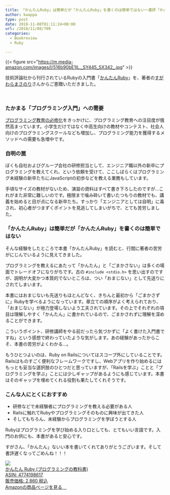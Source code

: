 ```yaml
---
title: 「かんたんRuby」は簡単だが「かんたんRuby」を書くのは簡単ではない〜書評「かんたんRuby」〜
author: kwappa
type: post
date: 2018-11-08T01:11:24+00:00
url: /2018/11/08/709
categories:
  - Bookreview
  - Ruby

---
```



{{< figure src="https://m.media-amazon.com/images/I/516b90bE1IL._SY445_SX342_.jpg" >}}

技術評論社から刊行されているRubyの入門書「<a href="https://amzn.to/2SZKx3Q" target="_blank">かんたんRuby</a>」を、著者の<a href="https://twitter.com/sugamasao" target="_blank">すがわらまさのり</a>さんからご恵贈いただきました。

<br style="clear:both;" />

### たかまる「プログラミング入門」への需要

<a href="http://www.mext.go.jp/a_menu/shotou/zyouhou/detail/1375607.htm" target="_blank">プログラミング教育の必修化</a>をきっかけに、プログラミング教育への注目度が俄然高まっています。小学生だけではなく中高生向けの教材やコンテスト、社会人向けのプログラミングスクールなども増加し、プログラミング能力を獲得するメソッドへの需要も急増中です。

### 自明の罠

ぼくも自社およびグループ会社の研修担当として、エンジニア職以外の新卒にプログラミングを教えてくれ、という依頼を受けて、ここしばらくはプログラミング未経験の新卒たちにJavaScriptの初歩などを教える業務もしています。

手頃なサイズの教材がないため、演習の資料はすべて書き下ろしたのですが…これがまた非常に難しいのです。極限まで噛み砕いて書いたつもりの教材でも、講義を始めると目が点になる新卒たち。すっかり「エンジニアとしては自明」に毒され、初心者がつまずくポイントを見逃してしまいがちで、とても苦労しました。

### 「かんたんRuby」は簡単だが「かんたんRuby」を書くのは簡単ではない

そんな経験をしたところで本書「かんたんRuby」を読むと、行間に著者の苦労がにじんでいるように見えてきました。

プログラミングを教えるにあたって「かんたん」と「ごまかさない」は多くの場面でトレードオフになりがちです。古の `#include <stdio.h>` を思い出すのですが、説明が大変かつ本質的でないところは、つい「おまじない」として先送りにされてしまいます。

本書にはおまじないも先送りもほとんどなく、きちんと最初から「ごまかさずに」Rubyを学べるようになっています。章立ての順序がよく考えられており、「おまじない」が極力登場しないよう工夫されています。その上でそれぞれの項目は理解しやすく「かんたん」に書かれているので、ごまかされずに理解を深めることができます。

こういうポイント、研修講師をやる前だったら気づかずに「よく書けた入門書ですね」という感想で終わっていたような気がします。あの経験があったからこそ、本書の苦労がよくわかる…。

もうひとつよいのは、Ruby on Railsについてはスコープ外にしていることです。Railsはものすごく便利なフレームワークですし、Webアプリを作り始めるにはもっとも妥当な選択肢のひとつだと思っていますが、「Railsを学ぶ」ことと「プログラミングを学ぶ」ことには少しギャップがあるようにも感じています。本書はそのギャップを埋めてくれる役割も果たしてくれそうです。

### こんな人にとくにおすすめ

  * 研修などで未経験者にプログラミングを教える必要がある人
  * Railsに触れてRubyやプログラミングそのものに興味が出てきた人
  * そしてもちろん、未経験からプログラミングを学ぼうとする人

Rubyはプログラミングを学び始める入り口としても、とてもいい言語です。入門のお供にも、本書があると安心です。

すがさん、「かんたん」ないい本を書いてくれてありがとうございます。そして書評遅くなってごめんね！！！

<div class="amazon-container"><a href="https://amzn.to/3QmdOoJ" target="_blank"><div class="amazon-img"><img border="0" src="https://m.media-amazon.com/images/I/516b90bE1IL._SY445_SX342_.jpg" /></div><div class="amazon-text titl">  かんたん Ruby (プログラミングの教科書) </div><div class="amazon-text asin">ASIN: 4774198617</div><div class="amazon-text pric">販売価格: 2,860  税込 </div><div class="amazon-clear"></div><div class="amazon-footer">Amazonの商品ページを見る <i class="fa fa-amazon" aria-hidden="true"></i></div></a></div>

